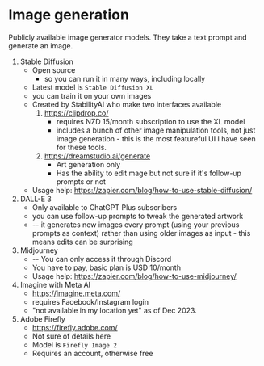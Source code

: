 # Image generation

Publicly available image generator models. They take a text prompt and generate an image.

1. Stable Diffusion
    - Open source
        - so you can run it in many ways, including locally
    - Latest model is `Stable Diffusion XL`
    - you can train it on your own images
    - Created by StabilityAI who make two interfaces available
        1. https://clipdrop.co/
            - requires NZD 15/month subscription to use the XL model
            - includes a bunch of other image manipulation tools, not just image generation - this is the most featureful UI I have seen for these tools.
        2. https://dreamstudio.ai/generate
            - Art generation only
            - Has the ability to edit mage but not sure if it's follow-up prompts or not
    - Usage help: https://zapier.com/blog/how-to-use-stable-diffusion/
2. DALL-E 3
    - Only available to ChatGPT Plus subscribers
    - you can use follow-up prompts to tweak the generated artwork
    - -- it generates new images every prompt (using your previous prompts as context) rather than using older images as input - this means edits can be surprising
3. Midjourney
    - -- You can only access it through Discord
    - You have to pay, basic plan is USD 10/month
    - Usage help: https://zapier.com/blog/how-to-use-midjourney/
4. Imagine with Meta AI
    - https://imagine.meta.com/
    - requires Facebook/Instagram login
    - "not available in my location yet" as of Dec 2023.
5. Adobe Firefly
    - https://firefly.adobe.com/
    - Not sure of details here
    - Model is `Firefly Image 2`
    - Requires an account, otherwise free
